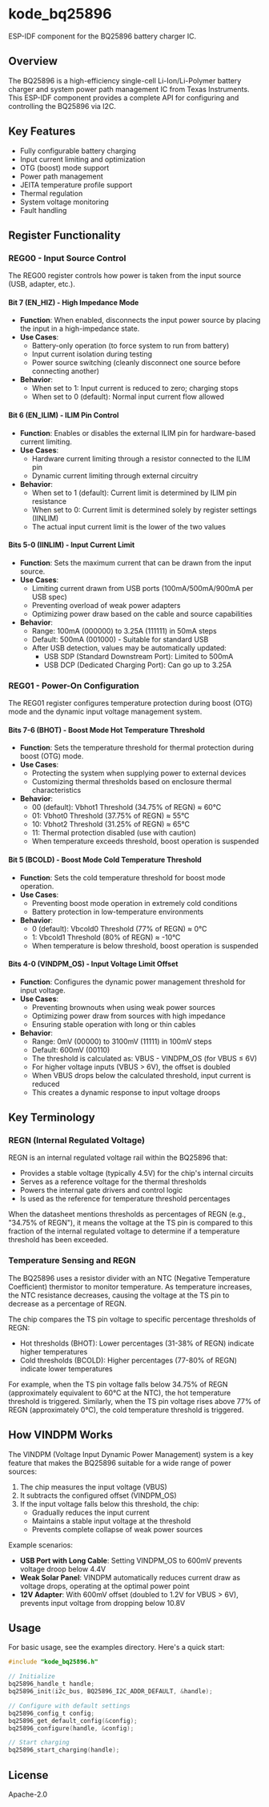 # kode_bq25896

ESP-IDF component for the BQ25896 battery charger IC.

## Overview

The BQ25896 is a high-efficiency single-cell Li-Ion/Li-Polymer battery charger and system power path management IC from Texas Instruments. This ESP-IDF component provides a complete API for configuring and controlling the BQ25896 via I2C.

## Key Features

- Fully configurable battery charging
- Input current limiting and optimization
- OTG (boost) mode support
- Power path management
- JEITA temperature profile support
- Thermal regulation
- System voltage monitoring
- Fault handling

## Register Functionality

### REG00 - Input Source Control

The REG00 register controls how power is taken from the input source (USB, adapter, etc.).

#### Bit 7 (EN_HIZ) - High Impedance Mode

- **Function**: When enabled, disconnects the input power source by placing the input in a high-impedance state.
- **Use Cases**:
  - Battery-only operation (to force system to run from battery)
  - Input current isolation during testing
  - Power source switching (cleanly disconnect one source before connecting another)
- **Behavior**:
  - When set to 1: Input current is reduced to zero; charging stops
  - When set to 0 (default): Normal input current flow allowed

#### Bit 6 (EN_ILIM) - ILIM Pin Control

- **Function**: Enables or disables the external ILIM pin for hardware-based current limiting.
- **Use Cases**:
  - Hardware current limiting through a resistor connected to the ILIM pin
  - Dynamic current limiting through external circuitry
- **Behavior**:
  - When set to 1 (default): Current limit is determined by ILIM pin resistance
  - When set to 0: Current limit is determined solely by register settings (IINLIM)
  - The actual input current limit is the lower of the two values

#### Bits 5-0 (IINLIM) - Input Current Limit

- **Function**: Sets the maximum current that can be drawn from the input source.
- **Use Cases**:
  - Limiting current drawn from USB ports (100mA/500mA/900mA per USB spec)
  - Preventing overload of weak power adapters
  - Optimizing power draw based on the cable and source capabilities
- **Behavior**:
  - Range: 100mA (000000) to 3.25A (111111) in 50mA steps
  - Default: 500mA (001000) - Suitable for standard USB
  - After USB detection, values may be automatically updated:
    - USB SDP (Standard Downstream Port): Limited to 500mA
    - USB DCP (Dedicated Charging Port): Can go up to 3.25A

### REG01 - Power-On Configuration

The REG01 register configures temperature protection during boost (OTG) mode and the dynamic input voltage management system.

#### Bits 7-6 (BHOT) - Boost Mode Hot Temperature Threshold

- **Function**: Sets the temperature threshold for thermal protection during boost (OTG) mode.
- **Use Cases**:
  - Protecting the system when supplying power to external devices
  - Customizing thermal thresholds based on enclosure thermal characteristics
- **Behavior**:
  - 00 (default): Vbhot1 Threshold (34.75% of REGN) ≈ 60°C
  - 01: Vbhot0 Threshold (37.75% of REGN) ≈ 55°C
  - 10: Vbhot2 Threshold (31.25% of REGN) ≈ 65°C
  - 11: Thermal protection disabled (use with caution)
  - When temperature exceeds threshold, boost operation is suspended

#### Bit 5 (BCOLD) - Boost Mode Cold Temperature Threshold

- **Function**: Sets the cold temperature threshold for boost mode operation.
- **Use Cases**:
  - Preventing boost mode operation in extremely cold conditions
  - Battery protection in low-temperature environments
- **Behavior**:
  - 0 (default): Vbcold0 Threshold (77% of REGN) ≈ 0°C
  - 1: Vbcold1 Threshold (80% of REGN) ≈ -10°C
  - When temperature is below threshold, boost operation is suspended

#### Bits 4-0 (VINDPM_OS) - Input Voltage Limit Offset

- **Function**: Configures the dynamic power management threshold for input voltage.
- **Use Cases**:
  - Preventing brownouts when using weak power sources
  - Optimizing power draw from sources with high impedance
  - Ensuring stable operation with long or thin cables
- **Behavior**:
  - Range: 0mV (00000) to 3100mV (11111) in 100mV steps
  - Default: 600mV (00110)
  - The threshold is calculated as: VBUS - VINDPM_OS (for VBUS ≤ 6V)
  - For higher voltage inputs (VBUS > 6V), the offset is doubled
  - When VBUS drops below the calculated threshold, input current is reduced
  - This creates a dynamic response to input voltage droops

## Key Terminology

### REGN (Internal Regulated Voltage)

REGN is an internal regulated voltage rail within the BQ25896 that:

- Provides a stable voltage (typically 4.5V) for the chip's internal circuits
- Serves as a reference voltage for the thermal thresholds
- Powers the internal gate drivers and control logic
- Is used as the reference for temperature threshold percentages

When the datasheet mentions thresholds as percentages of REGN (e.g., "34.75% of REGN"), it means the voltage at the TS pin is compared to this fraction of the internal regulated voltage to determine if a temperature threshold has been exceeded.

### Temperature Sensing and REGN

The BQ25896 uses a resistor divider with an NTC (Negative Temperature Coefficient) thermistor to monitor temperature. As temperature increases, the NTC resistance decreases, causing the voltage at the TS pin to decrease as a percentage of REGN.

The chip compares the TS pin voltage to specific percentage thresholds of REGN:
- Hot thresholds (BHOT): Lower percentages (31-38% of REGN) indicate higher temperatures
- Cold thresholds (BCOLD): Higher percentages (77-80% of REGN) indicate lower temperatures

For example, when the TS pin voltage falls below 34.75% of REGN (approximately equivalent to 60°C at the NTC), the hot temperature threshold is triggered. Similarly, when the TS pin voltage rises above 77% of REGN (approximately 0°C), the cold temperature threshold is triggered.

## How VINDPM Works

The VINDPM (Voltage Input Dynamic Power Management) system is a key feature that makes the BQ25896 suitable for a wide range of power sources:

1. The chip measures the input voltage (VBUS)
2. It subtracts the configured offset (VINDPM_OS)
3. If the input voltage falls below this threshold, the chip:
   - Gradually reduces the input current
   - Maintains a stable input voltage at the threshold
   - Prevents complete collapse of weak power sources

Example scenarios:
- **USB Port with Long Cable**: Setting VINDPM_OS to 600mV prevents voltage droop below 4.4V
- **Weak Solar Panel**: VINDPM automatically reduces current draw as voltage drops, operating at the optimal power point
- **12V Adapter**: With 600mV offset (doubled to 1.2V for VBUS > 6V), prevents input voltage from dropping below 10.8V

## Usage

For basic usage, see the examples directory. Here's a quick start:

```c
#include "kode_bq25896.h"

// Initialize
bq25896_handle_t handle;
bq25896_init(i2c_bus, BQ25896_I2C_ADDR_DEFAULT, &handle);

// Configure with default settings
bq25896_config_t config;
bq25896_get_default_config(&config);
bq25896_configure(handle, &config);

// Start charging
bq25896_start_charging(handle);
```

## License

Apache-2.0